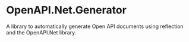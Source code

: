 # OpenAPI.Net.Generator
A library to automatically generate Open API documents using reflection and the OpenAPI.Net library.
